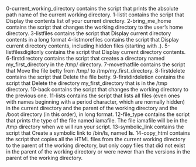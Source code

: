 0-current_working_directory contains the script that prints the absolute path name of the current working directory.
1-listit contains the script that Display the contents list of your current directory.
2-bring_me_home contains the script that changes the working directory to the user’s home directory.
3-listfiles contains the script that Display current directory contents in a long format
4-listmorefiles contains the script that Display current directory contents, including hidden files (starting with .).
5-listfilesdigitonly contains the script that Display current directory contents.
6-firstdirectory contains the script that creates a directory named my_first_directory in the /tmp/ directory.
7-movethatfile contains the script that Move the file betty from /tmp/ to /tmp/my_first_directory.
8-firstdelete contains the script that Delete the file betty.
9-firstdirdeletion contains the script that Delete the directory my_first_directory that is in the /tmp directory.
10-back contains the script that changes the working directory to the previous one.
11-lists contains the script that lists all files (even ones with names beginning with a period character, which are normally hidden) in the current directory and the parent of the working directory and the /boot directory (in this order), in long format.
12-file_type contains the script that prints the type of the file named iamafile. The file iamafile will be in the /tmp directory when we will run your script.
13-symbolic_link contains the script that Create a symbolic link to /bin/ls, named __ls__.
14-copy_html contains the script that copies all the HTML files from the current working directory to the parent of the working directory, but only copy files that did not exist in the parent of the working directory or were newer than the versions in the parent of the working directory.